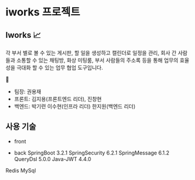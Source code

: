 # iworks 프로젝트


## Iworks :chart_with_upwards_trend:

각 부서 별로 볼 수 있는 게시판, 할 일을 생성하고 캘린더로 일정을 관리, 회사 간 사람들과 소통할 수 있는 채팅방, 화상 미팅룸, 부서 사람들의 주소록 등을 통해 업무의 효율성을 극대화 할 수 있는 업무 협업 도구입니다.  

:construction_worker:

- 팀장: 권용재 
- 프론트: 김지용(프론트엔드 리더), 진창현
- 백엔드: 박기련 이수현(인프라 리더) 한지원(백엔드 리더)

## 사용 기술

- front

- back
SpringBoot 3.2.1
SpringSecurity 6.2.1
SpringMessage 6.1.2
QueryDsl 5.0.0
Java-JWT 4.4.0


Redis
MySql




